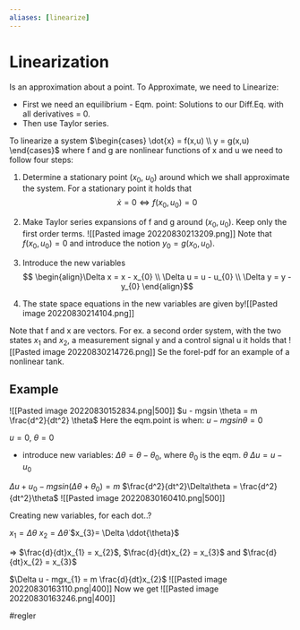 ```yaml
---
aliases: [linearize]
---
```


# Linearization
Is an approximation about a point.
To Approximate, we need to Linearize:
- First we need an equilibrium
		- Eqm. point: Solutions to our Diff.Eq. with all derivatives = 0.
- Then use Taylor series.

To linearize a system 
$\begin{cases} \dot{x} = f(x,u) \\ y = g(x,u) \end{cases}$
where f and g are nonlinear functions of x and u we need to follow four steps:

1) Determine a stationary point ($x_0$, $u_0$) around which we shall approximate the system. For a stationary point it holds that $$\dot{x}=0 \Leftrightarrow f(x_{0},u_0)= 0$$
2) Make Taylor series expansions of f and g around $(x_0,u_0)$. Keep only the first order terms. ![[Pasted image 20220830213209.png]]
Note that $f(x_0,u_{0}) = 0$ and introduce the notion $y_{0}= g(x_0,u_0)$.

3) Introduce the new variables $$ \begin{align}\Delta x = x - x_{0} \\ \Delta u = u - u_{0} \\ \Delta y = y - y_{0} \end{align}$$
4) The state space equations in the new variables are given by![[Pasted image 20220830214104.png]]

Note that f and x are vectors. For ex. a second order system, with the two states $x_1$ and $x_2$, a measurement signal y and a control signal u it holds that
![[Pasted image 20220830214726.png]]
Se the forel-pdf for an example of a nonlinear tank.

## Example
![[Pasted image 20220830152834.png|500]]
$u - mgsin \theta = m \frac{d^2}{dt^2} \theta$
Here the eqm.point is when:
 $u - mgsin \theta = 0$

$u = 0$, $\theta = 0$
- introduce new variables:
		$\Delta \theta = \theta - \theta_0$, where $\theta_{0}$ is the eqm. $\theta$
		$\Delta u = u - u_{0}$

$\Delta u + u_{0} - mgsin(\Delta \theta + \theta_{0}) = m$
$\frac{d^2}{dt^2}\Delta\theta = \frac{d^2}{dt^2}\theta$
![[Pasted image 20220830160410.png|500]]

Creating new variables, for each dot..?

$x_1 = \Delta \theta$
$x_{2} = \Delta \dot{\theta}$
$x_{3}= \Delta \ddot{\theta}$

$\Rightarrow$  $\frac{d}{dt}x_{1} = x_{2}$, 
$\frac{d}{dt}x_{2} = x_{3}$ 
and $\frac{d}{dt}x_{2} = x_{3}$

$\Delta u - mgx_{1} = m \frac{d}{dt}x_{2}$
![[Pasted image 20220830163110.png|400]]
Now we get
![[Pasted image 20220830163246.png|400]]

#regler 
